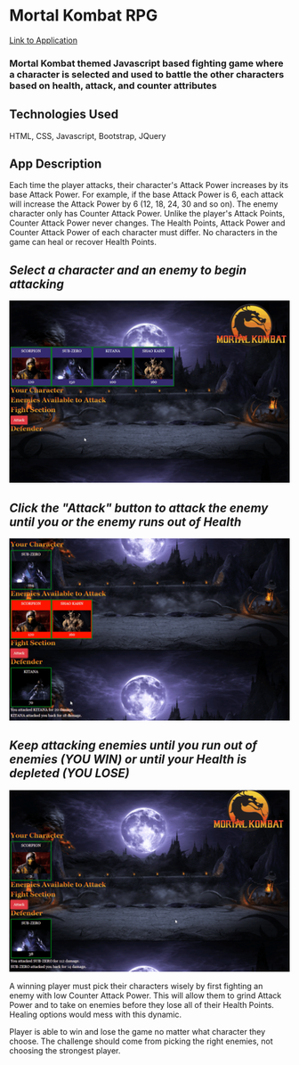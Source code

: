 # Mortal Kombat RPG

[Link to Application](https://mmusil2.github.io/RPG-Game/)

### Mortal Kombat themed Javascript based fighting game where a character is selected and used to battle the other characters based on health, attack, and counter attributes

## Technologies Used
HTML, CSS, Javascript, Bootstrap, JQuery

## App Description
Each time the player attacks, their character's Attack Power increases by its base Attack Power. 
For example, if the base Attack Power is 6, each attack will increase the Attack Power by 6 (12, 18, 24, 30 and so on).
The enemy character only has Counter Attack Power.
Unlike the player's Attack Points, Counter Attack Power never changes.
The Health Points, Attack Power and Counter Attack Power of each character must differ.
No characters in the game can heal or recover Health Points. 

## *Select a character and an enemy to begin attacking*
![Select GIF](assets/images/gifs/select.gif)

## *Click the "Attack" button to attack the enemy until you or the enemy runs out of Health*
![Attack GIF](assets/images/gifs/attack.gif)

## *Keep attacking enemies until you run out of enemies (YOU WIN) or until your Health is depleted (YOU LOSE)*
![Lose GIF](assets/images/gifs/lose.gif)


A winning player must pick their characters wisely by first fighting an enemy with low Counter Attack Power. This will allow them to grind Attack Power and to take on enemies before they lose all of their Health Points. Healing options would mess with this dynamic.

Player is able to win and lose the game no matter what character they choose. The challenge should come from picking the right enemies, not choosing the strongest player.